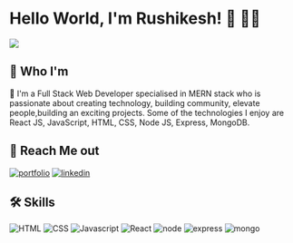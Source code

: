
# Hello World, I'm Rushikesh! 👋 👨‍💻

![](https://imgs.search.brave.com/v8uj9K4XBU1SnANaVeli1fwEOsHuWv0FzCu-lyTveHs/rs:fit:1200:1200:1/g:ce/aHR0cHM6Ly9pbWFn/ZS5zaHV0dGVyc3Rv/Y2suY29tL3ovc3Rv/Y2stdmVjdG9yLXlv/dW5nLXByb2dyYW1t/ZXItbWFuLWNoYXJh/Y3Rlci1jb2Rpbmct/dmVjdG9yLWZsYXQt/Y2FydG9vbi1pbGx1/c3RyYXRpb24tNTcy/MzUyMTM5LmpwZw)


## 🚀 Who I'm
🕺 I'm a Full Stack Web Developer specialised in MERN stack who is passionate about creating technology, building community, elevate people,building an exciting projects.
Some of the technologies I enjoy are React JS, JavaScript, HTML, CSS, Node JS, Express, MongoDB.


## 🔗 Reach Me out 
[![portfolio](https://img.shields.io/badge/my_portfolio-000?style=for-the-badge&logo=ko-fi&logoColor=white)]()
[![linkedin](https://img.shields.io/badge/linkedin-0A66C2?style=for-the-badge&logo=linkedin&logoColor=white)](https://www.linkedin.com/in/rushikesh-patil-4a66b8236)



## 🛠 Skills
![HTML](https://imgs.search.brave.com/rFhOjckxhxNj4C3gxWfsKYru_cQYnzyRUlUeuvbSx2k/rs:fit:1200:889:1/g:ce/aHR0cHM6Ly8xLmJw/LmJsb2dzcG90LmNv/bS8tS2pQX3VDUG83/VjgvWHhQVjRiMHRP/UEkvQUFBQUFBQUFD/RFUvWGZwNTYwY20y/bkVhQ0F0MzR3VlBJ/ODdOQXpJUDVzOUxB/Q0xjQkdBc1lIUS9z/MTYwMC9TQVZFXzIw/MjAwNzE5XzEwMzk1/Mi5qcGc)
![CSS](https://imgs.search.brave.com/bFCvd3V9vsoUxsWxbwMjxyp1hyH5FGMJQidJgr6a2yI/rs:fit:1024:1024:1/g:ce/aHR0cHM6Ly93d3cu/bGlmZXdpcmUuY29t/L3RobWIvenJjYjF6/QTRWaTQ3dVVMSmhK/S0pkY3NoQmdrPS8x/MDI0eDEwMjQvZmls/dGVyczpmaWxsKGF1/dG8sMSkvY3NzMy01/N2I1OTdlODVmOWI1/OGI1YzJiMzM4ZGUu/cG5n)
![Javascript](https://imgs.search.brave.com/lWKvYarNH39-UNE34HukyJcYKGEeDWoHQzwf4mYuzUk/rs:fit:1200:1200:1/g:ce/aHR0cHM6Ly9xdW9j/ZW50LmNvbS9RVU9D/RU5ULUNNUy91c2Vy/ZmlsZXMvU3RhdGlj/QmFubmVyLzE1Mjk5/MjM0NjdfSmF2YXNj/cmlwdC5wbmc)
![React](https://imgs.search.brave.com/I7c3LOP-DHpIMizOKLQFivR9lAimZ4vBEpfWIIedwKw/rs:fit:1200:1200:1/g:ce/aHR0cHM6Ly9uaWNr/cm9iZXJ0cy5uaW5q/YS93cC1jb250ZW50/L3VwbG9hZHMvMjAx/Ny8wNy9yZWFjdC5q/cGc)
![node](https://imgs.search.brave.com/Zx11ZJ2usx70l_2kEaCNCWB15CsOVOFamIG4GPILidw/rs:fit:1080:1080:1/g:ce/aHR0cHM6Ly9zY2hv/b2xvZml0LmNvLnph/L3dwLWNvbnRlbnQv/dXBsb2Fkcy8yMDIw/LzAzL05vZGUuanMt/Y291cnNlcy5qcGc)
![express](https://imgs.search.brave.com/bL1sMOv39k7ebgTmTKBwUa3jAXDpLmzVSpZf1BxG2qs/rs:fit:1200:720:1/g:ce/aHR0cHM6Ly93d3cu/YnJhaW52aXJlLmNv/bS93cC93cC1jb250/ZW50L3VwbG9hZHMv/MjAxNi8wNS9leHBy/ZXNzLWpzLWFuLWlk/ZWFsLW5vZGUtanMt/ZnJhbWV3b3JrLXRv/LWRldmVsb3AtZW50/ZXJwcmlzZS13ZWIt/YXBwbGljYXRpb25z/LmpwZw)
![mongo](https://imgs.search.brave.com/B5yR-7A1Df-gpPIBGaCS1OMonfsHmsSBGhTRzmPu-xg/rs:fit:1106:225:1/g:ce/aHR0cHM6Ly90c2Ux/Lm1tLmJpbmcubmV0/L3RoP2lkPU9JUC5t/ZkQ3UjIzc3JmNUtn/cE1laFRFWDBRSGFE/TCZwaWQ9QXBp)
